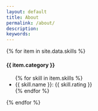 ```yaml
---
layout: default
title: About
permalink: /about/
description:
keywords:
---
```


<!--- 
This page is not on the site for now 
--->

{% for item in site.data.skills %}
<h4>{{ item.category }}</h4>
<ul>
    {% for skill in item.skills %}
    <li class="skill">{{ skill.name }}: {{ skill.rating }}</li> 
    {% endfor %}
</ul>
{% endfor %}
